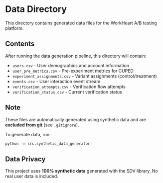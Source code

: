 # Data Directory

This directory contains generated data files for the WorkHeart A/B testing platform.

## Contents

After running the data generation pipeline, this directory will contain:

- `users.csv` - User demographics and account information
- `user_pre_metrics.csv` - Pre-experiment metrics for CUPED
- `experiment_assignments.csv` - Variant assignments (control/treatment)
- `events.csv` - User interaction event stream
- `verification_attempts.csv` - Verification flow attempts
- `verification_status.csv` - Current verification status

## Note

These files are automatically generated using synthetic data and are **excluded from git** (see `.gitignore`).

To generate data, run:

```bash
python -m src.synthetic_data_generator
```

## Data Privacy

This project uses **100% synthetic data** generated with the SDV library. No real user data is included.
